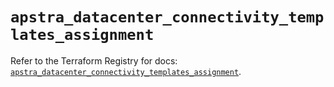 # `apstra_datacenter_connectivity_templates_assignment`

Refer to the Terraform Registry for docs: [`apstra_datacenter_connectivity_templates_assignment`](https://registry.terraform.io/providers/juniper/apstra/0.94.0/docs/resources/datacenter_connectivity_templates_assignment).
